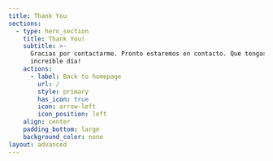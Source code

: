 ```yaml
---
title: Thank You
sections:
  - type: hero_section
    title: Thank You!
    subtitle: >-
      Gracias por contactarme. Pronto estaremos en contacto. Que tengas un
      increíble día!
    actions:
      - label: Back to homepage
        url: /
        style: primary
        has_icon: true
        icon: arrow-left
        icon_position: left
    align: center
    padding_bottom: large
    background_color: none
layout: advanced
---
```


